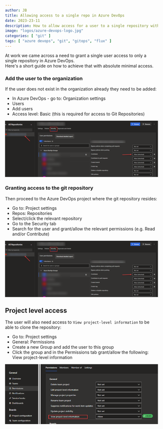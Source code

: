 ```yaml
---
author: JB
title: Allowing access to a single repo in Azure DevOps
date: 2023-23-11
description: How to allow access for a user to a single repository within an Azure DevOps project
image: "logos/azure-devops-logo.jpg"
categories: [ "git" ]
tags: [ "azure devops", "git", "gitops", "flux" ]
---
```


At work we came across a need to grant a single user access to only a single repository in Azure DevOps. \
Here's a short guide on how to achieve that with absolute minimal access.

### Add the user to the organization

If the user does not exist in the organization already they need to be added:

- In Azure DevOps - go to: Organization settings
- Users
- Add users
- Access level: Basic (this is required for access to Git Repositories)

![User basic access](repository-access.png)

### Granting access to the git repository

Then proceed to the Azure DevOps project where the git repository resides:

- Go to: Project settings
- Repos: Repositories
- Select/click the relevant repository
- Go to the Security tab
- Search for the user and grant/allow the relevant permissions (e.g. Read and/or Contribute)

![Repository access](repository-access.png)

## Project level access

The user will also need access to `View project-level information` to be able to clone the repository:

- Go to: Project settings
- General: Permissions
- Create a new Group and add the user to this group
- Click the group and in the Permissions tab grant/allow the following: View project-level information

![Project level access](project-level-access.png)